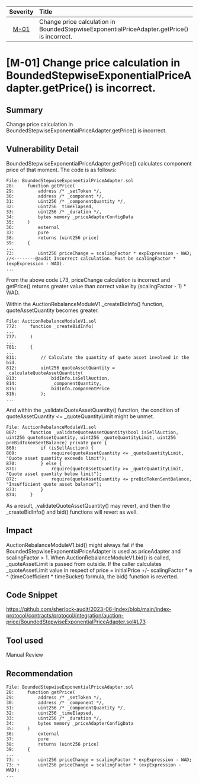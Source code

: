 | Severity | Title | 
|:--:|:---|
| [M-01](#m-01-change-price-calculation-in-boundedstepwiseexponentialpriceadaptergetprice-is-incorrect) | Change price calculation in BoundedStepwiseExponentialPriceAdapter.getPrice() is incorrect. |


# [M-01] Change price calculation in BoundedStepwiseExponentialPriceAdapter.getPrice() is incorrect.
## Summary
Change price calculation in BoundedStepwiseExponentialPriceAdapter.getPrice() is incorrect.

## Vulnerability Detail
BoundedStepwiseExponentialPriceAdapter.getPrice() calculates component price of that moment.
The code is as follows:
```solidity
File: BoundedStepwiseExponentialPriceAdapter.sol
28:     function getPrice(
29:         address /* _setToken */,
30:         address /* _component */,
31:         uint256 /* _componentQuantity */,
32:         uint256 _timeElapsed,
33:         uint256 /* _duration */,
34:         bytes memory _priceAdapterConfigData
35:     )
36:         external
37:         pure
38:         returns (uint256 price)
39:     {
...
73:         uint256 priceChange = scalingFactor * expExpression - WAD; //<--------@audit Incorrect calculation. Must be scalingFactor * (expExpression - WAD).
...
```
From the above code L73, priceChange calculation is incorrect and getPrice() returns greater value than correct value by (scalingFactor - 1) * WAD.

Within the AuctionRebalanceModuleV1._createBidInfo() function, quoteAssetQuantity becomes greater.
```solidity
File: AuctionRebalanceModuleV1.sol
772:     function _createBidInfo(
...
777:     )
...
781:     {
...         
811:         // Calculate the quantity of quote asset involved in the bid.
812:         uint256 quoteAssetQuantity = _calculateQuoteAssetQuantity(
813:             bidInfo.isSellAuction,
814:             _componentQuantity,
815:             bidInfo.componentPrice
816:         );
...
```
And within the _validateQuoteAssetQuantity() function, the condition of quoteAssetQuantity <= _quoteQuantityLimit might be unmet.
```solidity
File: AuctionRebalanceModuleV1.sol
867:     function _validateQuoteAssetQuantity(bool isSellAuction, uint256 quoteAssetQuantity, uint256 _quoteQuantityLimit, uint256 preBidTokenSentBalance) private pure {
868:         if (isSellAuction) {
869:             require(quoteAssetQuantity <= _quoteQuantityLimit, "Quote asset quantity exceeds limit");
870:         } else {
871:             require(quoteAssetQuantity >= _quoteQuantityLimit, "Quote asset quantity below limit");
872:             require(quoteAssetQuantity <= preBidTokenSentBalance, "Insufficient quote asset balance");
873:         }
874:     }
```
As a result, _validateQuoteAssetQuantity() may revert, and then the _createBidInfo() and bid() functions will revert as well.

## Impact
AuctionRebalanceModuleV1.bid() might always fail if the BoundedStepwiseExponentialPriceAdapter is used as priceAdapter and scalingFactor > 1.
When AuctionRebalanceModuleV1.bid() is called, _quoteAssetLimit is passed from outside.
If the caller calculates _quoteAssetLimit value in respect of price = initialPrice +/- scalingFactor * e ^ (timeCoefficient * timeBucket) formula,
the bid() function is reverted.

## Code Snippet
https://github.com/sherlock-audit/2023-06-Index/blob/main/index-protocol/contracts/protocol/integration/auction-price/BoundedStepwiseExponentialPriceAdapter.sol#L73

## Tool used
Manual Review

## Recommendation
```solidity
File: BoundedStepwiseExponentialPriceAdapter.sol
28:     function getPrice(
29:         address /* _setToken */,
30:         address /* _component */,
31:         uint256 /* _componentQuantity */,
32:         uint256 _timeElapsed,
33:         uint256 /* _duration */,
34:         bytes memory _priceAdapterConfigData
35:     )
36:         external
37:         pure
38:         returns (uint256 price)
39:     {
...
73: -       uint256 priceChange = scalingFactor * expExpression - WAD;
73: +       uint256 priceChange = scalingFactor * (expExpression - WAD);
...
```
